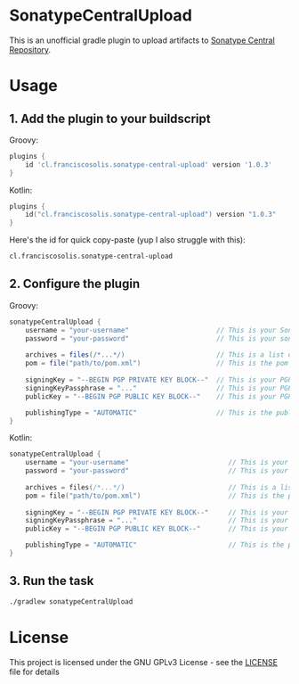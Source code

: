 # SonatypeCentralUpload
This is an unofficial gradle plugin to upload artifacts to [Sonatype Central Repository](https://central.sonatype.com).

# Usage
## 1. Add the plugin to your buildscript
Groovy:
```groovy
plugins {
    id 'cl.franciscosolis.sonatype-central-upload' version '1.0.3'
}
```

Kotlin:
```kts
plugins {
    id("cl.franciscosolis.sonatype-central-upload") version "1.0.3"
}
```

Here's the id for quick copy-paste (yup I also struggle with this):
```txt
cl.franciscosolis.sonatype-central-upload
```

## 2. Configure the plugin
Groovy:
```groovy
sonatypeCentralUpload {
    username = "your-username"                      // This is your Sonatype generated username
    password = "your-password"                      // This is your sonatype generated password
    
    archives = files(/*...*/)                       // This is a list of files to upload. Ideally you would point to your jar file, source and javadoc jar (required by Central)
    pom = file("path/to/pom.xml")                   // This is the pom file to upload. This is required by Central
    
    signingKey = "--BEGIN PGP PRIVATE KEY BLOCK--"  // This is your PGP private key. This is required to sign your files
    signingKeyPassphrase = "..."                    // This is your PGP private key passphrase (optional) to decrypt your private key
    publicKey = "--BEGIN PGP PUBLIC KEY BLOCK--"    // This is your PGP public key (optional). To distribute later to verify your deployments.

    publishingType = "AUTOMATIC"                    // This is the publishing strategy (optional). By default, the plugin automatically publishes the jar to Central. The possible values are: AUTOMATIC (default) or MANUAL.
}
```

Kotlin:
```kts
sonatypeCentralUpload {
    username = "your-username"                         // This is your Sonatype generated username
    password = "your-password"                         // This is your sonatype generated password
    
    archives = files(/*...*/)                          // This is a list of files to upload. Ideally you would point to your jar file, source and javadoc jar (required by Central)
    pom = file("path/to/pom.xml")                      // This is the pom file to upload. This is required by Central
    
    signingKey = "--BEGIN PGP PRIVATE KEY BLOCK--"     // This is your PGP private key. This is required to sign your files
    signingKeyPassphrase = "..."                       // This is your PGP private key passphrase (optional) to decrypt your private key
    publicKey = "--BEGIN PGP PUBLIC KEY BLOCK--"       // This is your PGP public key (optional). To distribute later to verify your deployments.

    publishingType = "AUTOMATIC"                       // This is the publishing strategy (optional). By default, the plugin automatically publishes the jar to Central. The possible values are: AUTOMATIC (default) or MANUAL.
}
```

## 3. Run the task
```bash
./gradlew sonatypeCentralUpload
```

# License
This project is licensed under the GNU GPLv3 License - see the [LICENSE](https://github.com/Im-Fran/SonatypeCentralUpload/blob/master/LICENSE) file for details
